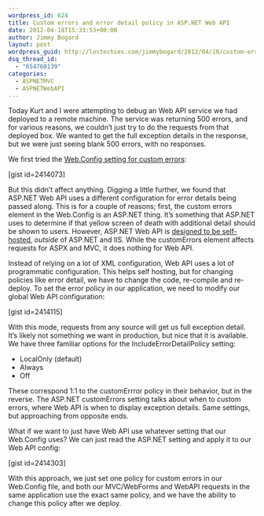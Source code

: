 ```yaml
---
wordpress_id: 624
title: Custom errors and error detail policy in ASP.NET Web API
date: 2012-04-18T15:33:53+00:00
author: Jimmy Bogard
layout: post
wordpress_guid: http://lostechies.com/jimmybogard/2012/04/18/custom-errors-and-error-detail-policy-in-asp-net-web-api/
dsq_thread_id:
  - "654760139"
categories:
  - ASPNETMVC
  - ASPNETWebAPI
---
```

Today Kurt and I were attempting to debug an Web API service we had deployed to a remote machine. The service was returning 500 errors, and for various reasons, we couldn’t just try to do the requests from that deployed box. We wanted to get the full exception details in the response, but we were just seeing blank 500 errors, with no responses.

We first tried the [Web.Config setting for custom errors](http://msdn.microsoft.com/en-us/library/h0hfz6fc.aspx):

[gist id=2414073]

But this didn’t affect anything. Digging a little further, we found that ASP.NET Web API uses a different configuration for error details being passed along. This is for a couple of reasons; first, the custom errors element in the Web.Config is an ASP.NET thing. It’s something that ASP.NET uses to determine if that yellow screen of death with additional detail should be shown to users. However, ASP.NET Web API is [designed to be self-hosted](http://www.asp.net/web-api/overview/hosting-aspnet-web-api/self-host-a-web-api), _outside_ of ASP.NET and IIS. While the customErrors element affects requests for ASPX and MVC, it does nothing for Web API.

Instead of relying on a lot of XML configuration, Web API uses a lot of programmatic configuration. This helps self hosting, but for changing policies like error detail, we have to change the code, re-compile and re-deploy. To set the error policy in our application, we need to modify our global Web API configuration:

[gist id=2414115]

With this mode, requests from any source will get us full exception detail. It’s likely not something we want in production, but nice that it is available. We have three familiar options for the IncludeErrorDetailPolicy setting:

  * LocalOnly (default)
  * Always
  * Off

These correspond 1:1 to the customErrror policy in their behavior, but in the reverse. The ASP.NET customErrors setting talks about when to custom errors, where Web API is when to display exception details. Same settings, but approaching from opposite ends.

What if we want to just have Web API use whatever setting that our Web.Config uses? We can just read the ASP.NET setting and apply it to our Web API config:

[gist id=2414303]

With this approach, we just set one policy for custom errors in our Web.Config file, and both our MVC/WebForms and WebAPI requests in the same application use the exact same policy, and we have the ability to change this policy after we deploy.